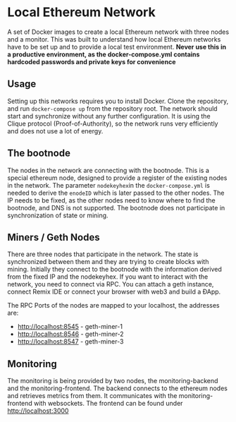 # Local Ethereum Network
A set of Docker images to create a local Ethereum network with three nodes and a monitor. This was built to understand how local Ethereum networks have to be set up and to provide a local test environment. **Never use this in a productive environment, as the docker-compose.yml contains hardcoded passwords and private keys for convenience** 

## Usage
Setting up this networks requires you to install Docker. Clone the repository, and run `docker-compose up` from the repository root. The network should start and synchronize without any further configuration. It is using the Clique protocol (Proof-of-Authority), so the network runs very efficiently and does not use a lot of energy.

## The bootnode
The nodes in the network are connecting with the bootnode. This is a special ethereum node, designed to provide a register of the existing nodes in the network. The parameter `nodekeyhex`in the `docker-compose.yml` is needed to derive the `enodeID` which is later passed to the other nodes. The IP needs to be fixed, as the other nodes need to know where to find the bootnode, and DNS is not supported. The bootnode does not participate in synchronization of state or mining.

## Miners / Geth Nodes
There are three nodes that participate in the network. The state is synchronized between them and they are trying to create blocks with mining. Initially they connect to the bootnode with the information derived from the fixed IP and the nodekeyhex. If you want to interact with the network, you need to connect via RPC. You can attach a geth instance, connect Remix IDE or connect your browser with web3 and build a ÐApp.

The RPC Ports of the nodes are mapped to your localhost, the addresses are:

* [http://localhost:8545](http://localhost:8545) - geth-miner-1
* [http://localhost:8546](http://localhost:8546) - geth-miner-2
* [http://localhost:8547](http://localhost:8547) - geth-miner-3

## Monitoring
The monitoring is being provided by two nodes, the monitoring-backend and the monitoring-frontend. The backend connects to the ethereum nodes and retrieves metrics from them. It communicates with the monitoring-frontend with websockets. The frontend can be found under [http://localhost:3000](http://localhost:3000)